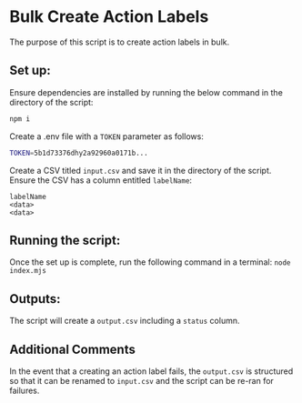 # Bulk Create Action Labels

The purpose of this script is to create action labels in bulk.

## Set up:

Ensure dependencies are installed by running the below command in the directory of the script:

```bash
npm i
```

Create a .env file with a `TOKEN` parameter as follows:

```bash
TOKEN=5b1d73376dhy2a92960a0171b...
```

Create a CSV titled `input.csv` and save it in the directory of the script. Ensure the CSV has a column entitled `labelName`:

```csv
labelName
<data>
<data>
```

## Running the script:

Once the set up is complete, run the following command in a terminal:
`node index.mjs`

## Outputs:

The script will create a `output.csv` including a `status` column.

## Additional Comments

In the event that a creating an action label fails, the `output.csv` is structured so that it can be renamed to `input.csv` and the script can be re-ran for failures.
